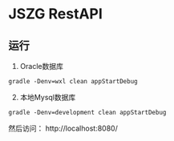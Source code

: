 # JSZG RestAPI



## 运行

1. Oracle数据库

```
gradle -Denv=wxl clean appStartDebug
```

2. 本地Mysql数据库

```
gradle -Denv=development clean appStartDebug
```

然后访问： http://localhost:8080/